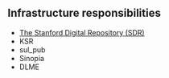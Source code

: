 ## Infrastructure responsibilities

* [The Stanford Digital Repository (SDR)](sdr/index)
* KSR
* sul_pub
* Sinopia
* DLME
